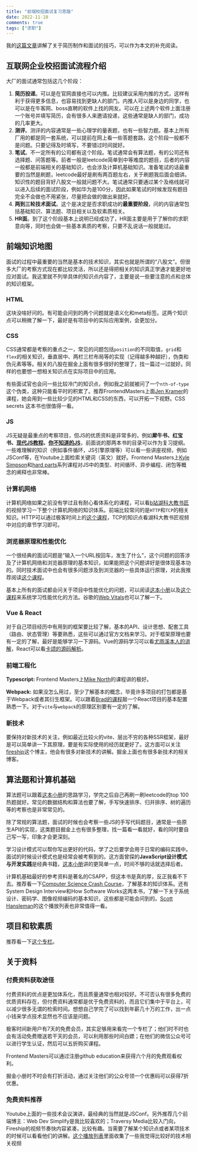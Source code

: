 ```yaml
---
title: "前端校招面试复习思路"
date: 2022-11-10
comments: true
tags: ["求职"]
---
```


我的[这篇文章](https://wzkmaster.github.io/WHU-SIM-Life-Saver/%E5%B0%B1%E4%B8%9A.html)讲解了关于简历制作和面试的技巧，可以作为本文的补充阅读。

## 互联网企业校招面试流程介绍

大厂的面试通常包括这几个阶段：

1. **简历投递**。可以是在官网直接也可以内推。比较建议采用内推的方式，这样有利于获得更多信息，也容易找到更缺人的部门。内推人可以是身边的同学，也可以是在牛客网、boss直聘的软件上找的网友。可以在上述两个软件上面注册一个账号并填写简历，会有很多人来邀请投递，这些通常是缺人的部门，成功的几率更大。
2. **测评**。测评的内容通常是一些心理学的量表题，也有一些智力题。基本上所有厂用的都是同一套系统，可以提前在网上看一些答题套路，这个阶段一般都不是问题。只要记得及时填写，不要错过时间就好。
3. **笔试**。不一定所有的公司都有这个阶段。笔试通常会有算法题，有的公司还有选择题、问答题等。前者一般是leetcode简单到中等难度的题目，后者的内容一般都是前端相关的基础知识，也会涉及计算机基础知识。准备笔试的话最重要的当然是刷题，leetcode最好是刷有两百题左右，关于刷题我后面会细讲。知识性的题目背好八股文一般就问题不大。笔试通常只要通过某个及格线就可以进入后续的面试阶段，例如华为是100分，因此如果笔试的时候发现有题目完全不会做也不用紧张，尽量把会做的做出来就好。
4. **两到三轮技术面试**。这个是决定是否求职成功的**最重要阶段**，问的内容通常包括基础知识、算法题、项目相关以及软素质相关。
5. **HR面**。到了这个阶段基本上说明已经成功了，HR面主要是用于了解你的求职意向等，同时也会做一些基本素质的考察，只要不乱说话一般就能过。

## 前端知识地图

面试的过程中最重要的当然是基本的技术知识，其实也就是所谓的“八股文”。但很多大厂的考察方式现在都比较灵活，所以还是得把相关的知识真正学通才能更好地应对面试。我这里就不列举具体的知识点内容了，主要是说一些要注意的点和总体的知识框架。

### HTML

这块没啥好问的。有可能会问到的两个问题就是语义化和meta标签。这两个知识点可以稍微了解一下，最好是有项目中的实际应用案例，会更加分。

### CSS

CSS通常都是考察的重点之一，常见的问题包括`position`的不同取值，`grid`和`flex`的相关知识，垂直居中、两栏三栏布局等的实现（记得越多种越好），伪类和伪元素等等。相关的八股在掘金上面有很多很好的整理了，找一篇过一过就好。同样的也要想一想相关知识点在实际项目中的应用。

有些面试官也会问一些比较冷门的知识点，例如我之前就被问了一个`nth-of-type`这个伪类，这种只能看平时的积累了。推荐FrontendMasters上面[Jen Kramer](https://frontendmasters.com/courses/intermediate-html-css/)的课程，她会用到一些比较少见的HTML和CSS的东西，可以开拓一下视野。CSS secrets 这本书也很值得一看。

### JS

JS无疑是最重点的考察项目，但JS的优质资料是非常多的，例如**犀牛书、红宝书、[现代JS教程](https://zh.javascript.info/)、[你不知道的JS](https://github.com/getify/You-Dont-Know-JS)**，前面说的那两本书的目录可以作为复习提纲。一些难理解的知识（例如事件循环，JS引擎原理等）可以看一些讲座视频，例如JSConf等，在Youtube上面检索关键词（英文）就好。Frontend Masters上[Kyle Simpson](https://frontendmasters.com/courses/deep-javascript-v3/)和[hard parts](https://frontendmasters.com/courses/javascript-hard-parts-v2/)系列课程对JS中的类型、时间循环、异步编程、闭包等概念的阐释也非常棒。

### 计算机网络

计算机网络如果之前没有学过且有耐心看体系化的课程，可以看[b站湖科大教书匠](https://www.bilibili.com/video/BV1c4411d7jb/?spm_id_from=333.337.search-card.all.click&vd_source=c5a5aa45b307809696ff99ad8744fc8f)的视频学习一下整个计算机网络的知识体系。前端比较常问的是`HTTP`和`TCP`的相关知识。HTTP可以通过极客时间上的[这个课程](https://time.geekbang.org/column/intro/100029001)，TCP的知识点看湖科大教书匠视频中对应的章节学习即可。

### 浏览器原理和性能优化

一个很经典的面试问题是“输入一个URL按回车，发生了什么”，这个问题的回答涉及了计算机网络和浏览器原理的基本知识，如果能把这个问题讲好是很体现基本功的。同时技术面试中也会有很多问题涉及到浏览器的一些具体运行原理，对此我推荐阅读[这个课程](https://time.geekbang.org/column/intro/100033601)。

基本上所有的面试都会问关于项目中性能优化的问题，可以阅读[这本小册](https://juejin.cn/book/6844733750048210957?enter_from=course_center)以及[这个课程](https://frontendmasters.com/courses/web-performance/)来系统学习性能优化的方法。谷歌的[Web Vitals](https://www.youtube.com/watch?v=5Ox0nqa_pPc&list=PLqC58yKM1FYFrV1BnF-M7TplnKG-_eOpM&index=16&t=1459s)也可以了解一下。

### Vue & React

对于自己项目经历中有用到的框架要比较了解，基本的API、设计思想、配套工具（路由、状态管理）等要熟悉，这些可以通过官方文档来学习。对于框架原理也要有一定的了解，最好是能够学习一下源码。Vue的源码学习可以看[尤雨溪本人的讲解](https://www.bilibili.com/video/BV1rC4y187Vw/?spm_id_from=333.337.search-card.all.click&vd_source=c5a5aa45b307809696ff99ad8744fc8f)，React可以看[卡颂的源码解析](https://react.iamkasong.com/)。
### 前端工程化

**Typescript:** Frontend Masters上[Mike North](https://frontendmasters.com/teachers/mike-north/)的课程讲的极好。

**Webpack:** 如果没怎么用过，至少了解基本的概念，毕竟许多项目的打包都是基于Webpack或者其衍生框架。可以跟着[Brad的课程](https://www.youtube.com/watch?v=IZGNcSuwBZs)敲一个React项目的基本配置熟悉一下。对于`vite`与`webpack`的原理区别要有一定的了解。

### 新技术

要保持对新技术的关注，例如最近比较火的vite、层出不穷的各种SSR框架，最好是可以简单讲一下其原理，要是有实际使用的经历就更好了。这方面可以关注[fireship](https://www.youtube.com/c/Fireship)这个博主，他会有很多对新技术的讲解。掘金上面也有很多新技术的相关博客。
## 算法题和计算机基础

算法题可以跟着[这本小册](https://juejin.cn/book/6844733800300150797?enter_from=course_center)的思路学习，学完之后自己再刷一刷leetcode的top 100热题就好。常见的数据结构和算法也要了解，手写快速排序、归并排序、树的遍历等的考察也是非常常见的。

除了常规的算法题，面试的时候也会考察一些JS的手写代码题目，通常是一些原生API的实现，这类题目掘金上也有很多整理，找一篇看一看就好，看的同时要自己写一写，印象才会更深刻。

学习设计模式可以帮你写出更好的代码，学了之后要学会用于日常的编码实践中。面试的时候设计模式也是经常会被考察到的。这方面曾探的**JavaScript设计模式与开发实践**是经典书籍，[这本小册](https://juejin.cn/book/6844733790204461070?enter_from=course_center)讲的更简单一点，时间不够的话就选择后者。

计算机基础最好的参考资料是著名的CSAPP，但这本书是真的厚，反正我看不下去。推荐看一下[Computer Science Crash Course](https://www.youtube.com/playlist?list=PL8dPuuaLjXtNlUrzyH5r6jN9ulIgZBpdo)，了解基本的知识体系。还有System Design Interview和How Software Works这两本书，了解一下关于系统设计、密码学、图像视频编码的基本知识，这些都是可能会问到的。[Scott Hansleman](https://www.youtube.com/playlist?list=PL0M0zPgJ3HSesuPIObeUVQNbKqlw5U2Vr)的这个播放列表也非常值得一看。

## 项目和软素质

推荐看一下[这个专栏](https://time.geekbang.org/column/intro/100023401)。

## 关于资料

### 付费资料获取途径

付费资料的优点是更加体系化，而且质量通常也相对较好。不可否认有很多免费的优质资料存在，但付费资料通常都是优于免费资料的，而且它们集中于平台上，可以减少很多无谓的检索时间。想想自己学完了可以找到年薪几十万的工作，出一点小钱来学点技术显然也不应该是问题。

极客时间新用户有7天的免费会员，其实足够用来看完一个专栏了；他们时不时也会有活动免费赠送若干天的会员，可以利用那些时间白嫖；在他们的微信公众号可以进行学生认证，然后可以五折购买课程。

Frontend Masters可以通过注册github education来获得六个月的免费观看权利。

掘金小册时不时会有打折活动，通过关注他们的公众号领一个优惠码可以获得7折优惠。

### 免费资料推荐

Youtube上面的一些技术会议演讲，最经典的当然就是JSConf。另外推荐几个前端博主：Web Dev Simplify是我比较喜欢的；Traversy Media比较入门向，Fireship的视频节奏快内容紧凑，比较有趣。当需要了解某个知识点或者某项技术的时候可以看看他们的讲解。[这个播放列表](https://www.youtube.com/playlist?list=PLqC58yKM1FYFrV1BnF-M7TplnKG-_eOpM)里面收集了一些我觉得比较好的技术相关视频
